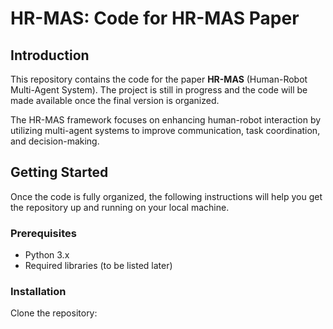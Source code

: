 # HR-MAS: Code for HR-MAS Paper

## Introduction

This repository contains the code for the paper **HR-MAS** (Human-Robot Multi-Agent System). The project is still in progress and the code will be made available once the final version is organized.

The HR-MAS framework focuses on enhancing human-robot interaction by utilizing multi-agent systems to improve communication, task coordination, and decision-making.

## Getting Started

Once the code is fully organized, the following instructions will help you get the repository up and running on your local machine.

### Prerequisites

- Python 3.x
- Required libraries (to be listed later)

### Installation

Clone the repository:
